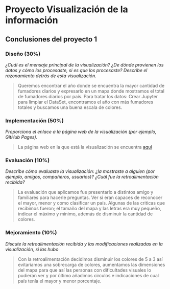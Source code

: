 # Proyecto Visualización de la información

## Conclusiones del proyecto 1

### Diseño (30%)
*¿Cuál es el mensaje principal de la visualización? ¿De dónde provienen los datos y 
cómo los procesaste, si es que los procesaste? Describe el razonamiento detrás de esta 
visualización.*

> Queremos encontrar el año donde se encuentra la mayor cantidad de fumadores diarios y expresarlo en un mapa donde mostramos el total de fumadores diarios por país. Para tratar los datos: Crear Jupyter para limpiar el DataSet, encontramos el año con más fumadores totales y buscamos una buena escala de colores.

### Implementación (50%)
*Proporciona el enlace a la página web de la visualización (por ejemplo, GitHub Pages).*

> La página web en la que está la visualización se encuentra [aquí](https://fernanda-bley.github.io/IIC2024-Grupo-3/main.html)

### Evaluación (10%)
*Describe cómo evaluaste la visualización: ¿la mostraste a alguien (por ejemplo, amigos, 
compañeros, usuarios)? ¿Cuál fue la retroalimentación recibida?*

> La evaluación que aplicamos fue presentarlo a distintos amigo y familiares para hacerle preguntas. Ver si eran capaces de reconocer el mayor, menor y como clasificar un país. Algunas de las criticas que recibimos fueron; el tamaño del mapa y las letras era muy pequeño, indicar el máximo y minimo, además de disminuir la cantidad de colores. 


### Mejoramiento (10%)
*Discute la retroalimentación recibida y las modificaciones realizadas en la visualización, si las hubo*

> Con la retroalimentación decidimos disminuir los colores de 5 a 3 así evitariamos una sobrecarga de colores, aumentamos las dimensiones del mapa para que así las personas con dificultades visuales lo pudieran ver y por último añadimos circulos e indicaciones de cual país tenía el mayor y menor porcentaje.

